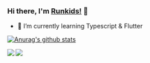 ### Hi there, I'm [Runkids!](https://github.com/runkids) 👋

<!--
**runkids/runkids** is a ✨ _special_ ✨ repository because its `README.md` (this file) appears on your GitHub profile.
-->
- 🌱 I’m currently learning Typescript & Flutter


[![Anurag's github stats](https://github-readme-stats.vercel.app/api?username=runkids&show_icons=true)](https://github.com/runkids)


<a href="https://github.com/runkids/vue2-timeago">
  <img align="left" src="https://github-readme-stats.anuraghazra1.vercel.app/api/pin/?username=runkids&repo=vue2-timeago" />
</a>

<a href="https://github.com/runkids/vue-condition-watcher">
  <img align="left" src="https://github-readme-stats.anuraghazra1.vercel.app/api/pin/?username=runkids&repo=vue-condition-watcher" />
</a>
